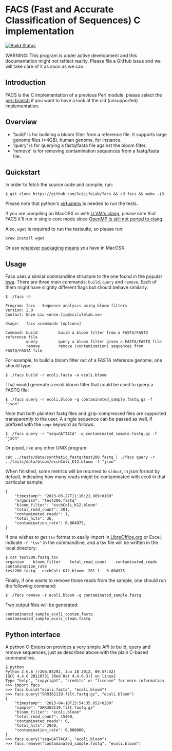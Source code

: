 FACS (Fast and Accurate Classification of Sequences) C implementation
======================================================================

[![Build Status](https://travis-ci.org/SciLifeLab/facs.png?branch=master)](https://travis-ci.org/SciLifeLab/facs)

WARNING: This program is under active development and this documentation might not reflect reality.
Please file a GitHub issue and we will take care of it as soon as we can.

Introduction
------------

FACS is the C implementation of a previous Perl module, please select the
<a href="https://github.com/SciLifeLab/facs/tree/perl">perl branch</a> if
you want to have a look at the old (unsupported) implementation.

Overview
--------

* 'build' is for building a bloom filter from a reference file.
It supports large genome files (>4GB), human genome, for instance.
* 'query' is for querying a fastq/fasta file against the bloom filter.
* 'remove' is for removing contamination sequences from a fastq/fasta file.


Quickstart
----------

In order to fetch the source code and compile, run:

```
$ git clone https://github.com/SciLifeLab/facs && cd facs && make -j8
```

Please note that python's <a href="https://github.com/brainsik/virtualenv-burrito">virtualenv</a>
is needed to run the tests.

If you are compiling on MacOSX or with <a href='http://clang.llvm.org/'>LLVM's clang</a>, please note that FACS it'll run
in single core mode since <a href="http://www.phoronix.com/scan.php?page=news_item&px=MTI2MjU">OpenMP is still not ported to clang</a>.

Also, `wget` is required to run the testsuite, so please run:

```
brew install wget
```

Or use <a href="http://fink.sf.net/">whatever</a> <a href="http://www.macports.org/">packaging</a>
<a href='http://mxcl.github.com/homebrew/'>means</a> you have in MacOSX.

Usage
------

Facs uses a similar commandline structure to the one found in the popular <a href="https://github.com/lh3/bwa">bwa</a>.
There are three main commands: `build`, `query` and `remove`. Each of them might have slightly different flags but should
behave similarly.

```
$ ./facs -h

Program: facs - Sequence analysis using bloom filters
Version: 2.0 
Contact: Enze Liu <enze.liu@scilifelab.se>

Usage:   facs <command> [options]

Command: build         build a bloom filter from a FASTA/FASTQ reference file
         query         query a bloom filter given a FASTA/FASTQ file
         remove        remove (contamination) sequences from FASTQ/FASTA file
```

For example, to build a bloom filter out of a FASTA reference genome, one should type:

```
$ ./facs build -r ecoli.fasta -o ecoli.bloom
```

That would generate a ecoli bloom filter that could be used to query a FASTQ file:

```
$ ./facs query -r ecoli.bloom -q contaminated_sample.fastq.gz -f "json"
```

Note that both plaintext fastq files and gzip-compressed files are supported transparently
to the user. A single sequence can be passed as well, if prefixed with the `seq=` keyword
as follows:

```
$ ./facs query -r "seq=GATTACA" -q contaminated_sample.fastq.gz -f "json"
```

Or piped, like any other UNIX program:

```
cat ../tests/data/synthetic_fastq/test200.fastq | ./facs query -r ../tests/data/bloom/eschColi_K12.bloom -f "json"
```

When finished, some metrics will be returned to `stdout`, in json format by default, indicating
how many reads might be contaminated with ecoli in that particular sample:

```
{
    "timestamp": "2013-03-27T11:16:21.809+0100"
    "organism": "test200.fastq"
    "bloom_filter": "eschColi_K12.bloom"
    "total_read_count": 201,
    "contaminated_reads": 1,
    "total_hits": 36,
    "contamination_rate": 0.004975,
}
```

If one wishes to get `tsv` format to easily import in 
<a href="http://www.libreoffice.org/">LibreOffice.org</a> or Excel, indicate
`-f "tsv"` in the commandline, and a tsv file will be written in the local directory:

```
$ cat test200.fastq.tsv
organism    bloom_filter    total_read_count    contaminated_reads  contamination_rate
test200.fastq   eschColi_K12.bloom  201 1   0.004975
```


Finally, if one wants to remove those reads from the sample, one should run the following
command:

```
$ ./facs remove -r ecoli.bloom -q contaminated_sample.fastq
```

Two output files will be generated:

`contaminated_sample_ecoli_contam.fastq`
`contaminated_sample_ecoli_clean.fastq`


Python interface
----------------

A python C-Extension provides a very simple API to build, query and remove sequences,
just as described above with the plain C-based commandline.

```
$ python
Python 2.6.6 (r266:84292, Jun 18 2012, 09:57:52) 
[GCC 4.4.6 20110731 (Red Hat 4.4.6-3)] on linux2
Type "help", "copyright", "credits" or "license" for more information.
>>> import facs
>>> facs.build("ecoli.fasta", "ecoli.bloom")
>>> facs.query("SRR362119.filt.fastq.gz", "ecoli.bloom")
{
    "timestamp": "2013-04-10T15:54:35.652+0200"
    "sample": "SRR362119.filt.fastq.gz"
    "bloom_filter": "ecoli.bloom"
    "total_read_count": 15460,
    "contaminated_reads": 0,
    "total_hits": 2939,
    "contamination_rate": 0.000000,
}
>>> facs.query("seq=GATTACA", "ecoli.bloom")
>>> facs.remove("contaminated_sample.fastq", "ecoli.bloom")
```
